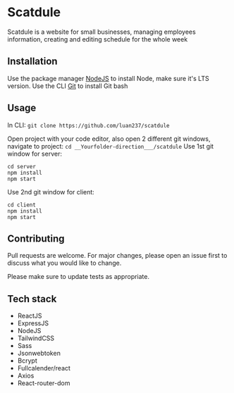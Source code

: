 # Scatdule

Scatdule is a website for small businesses, managing employees information, creating and editing schedule for the whole week

## Installation

Use the package manager [NodeJS](https://nodejs.org/en/download/) to install Node, make sure it's LTS version.
Use the CLI [Git](https://git-scm.com/downloads) to install Git bash

## Usage

In CLI:
`git clone https://github.com/luan237/scatdule`

Open project with your code editor, also open 2 different git windows, navigate to project:
`cd __Yourfolder-direction___/scatdule`
Use 1st git window for server:

```
cd server
npm install
npm start
```

Use 2nd git window for client:

```
cd client
npm install
npm start
```

## Contributing

Pull requests are welcome. For major changes, please open an issue first to discuss what you would like to change.

Please make sure to update tests as appropriate.

## Tech stack

- ReactJS
- ExpressJS
- NodeJS
- TailwindCSS
- Sass
- Jsonwebtoken
- Bcrypt
- Fullcalender/react
- Axios
- React-router-dom

